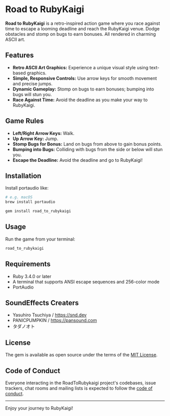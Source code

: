# Road to RubyKaigi

**Road to RubyKaigi** is a retro-inspired action game where you race against time to escape a looming deadline and reach the RubyKaigi venue. Dodge obstacles and stomp on bugs to earn bonuses. All rendered in charming ASCII art.

## Features

- **Retro ASCII Art Graphics:** Experience a unique visual style using text-based graphics.
- **Simple, Responsive Controls:** Use arrow keys for smooth movement and precise jumps.
- **Dynamic Gameplay:** Stomp on bugs to earn bonuses; bumping into bugs will stun you.
- **Race Against Time:** Avoid the deadline as you make your way to RubyKaigi.

## Game Rules

- **Left/Right Arrow Keys:** Walk.
- **Up Arrow Key:** Jump.
- **Stomp Bugs for Bonus:** Land on bugs from above to gain bonus points.
- **Bumping into Bugs:** Colliding with bugs from the side or below will stun you.
- **Escape the Deadline:** Avoid the deadline and go to RubyKaigi!

## Installation

Install portaudio like:

```bash
# e.g. macOS
brew install portaudio
```

```bash
gem install road_to_rubykaigi
```

## Usage

Run the game from your terminal:

```bash
road_to_rubykaigi
```

## Requirements

- Ruby 3.4.0 or later
- A terminal that supports ANSI escape sequences and 256-color mode
- PortAudio

## SoundEffects Creaters

- Yasuhiro Tsuchiya / https://snd.dev
- PANICPUMPKIN / https://pansound.com
- タダノオト

## License

The gem is available as open source under the terms of the [MIT License](https://opensource.org/licenses/MIT).

## Code of Conduct

Everyone interacting in the RoadToRubykaigi project's codebases, issue trackers, chat rooms and mailing lists is expected to follow the [code of conduct](https://github.com/makicamel/road_to_rubykaigi/blob/main/CODE_OF_CONDUCT.md).

---

Enjoy your journey to RubyKaigi!
